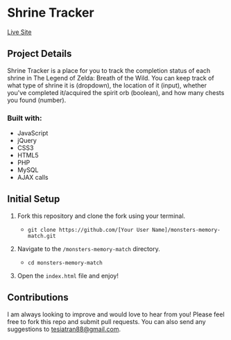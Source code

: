 # Shrine Tracker

[Live Site]()

## Project Details

Shrine Tracker is a place for you to track the completion status of each shrine in The Legend of Zelda: Breath of the Wild. You can keep track of what type of shrine it is (dropdown), the location of it (input), whether you've completed it/acquired the spirit orb (boolean), and how many chests you found (number).

### Built with:

- JavaScript
- jQuery
- CSS3
- HTML5
- PHP
- MySQL
- AJAX calls

## Initial Setup

1. Fork this repository and clone the fork using your terminal.
    - `git clone https://github.com/[Your User Name]/monsters-memory-match.git`

2. Navigate to the `/monsters-memory-match` directory.
    - `cd monsters-memory-match`

3. Open the `index.html` file and enjoy!

## Contributions

I am always looking to improve and would love to hear from you! Please feel free to fork this repo and submit pull requests. You can also send any suggestions to [tesiatran88@gmail.com](mailto:tesiatran88@gmail.com).
